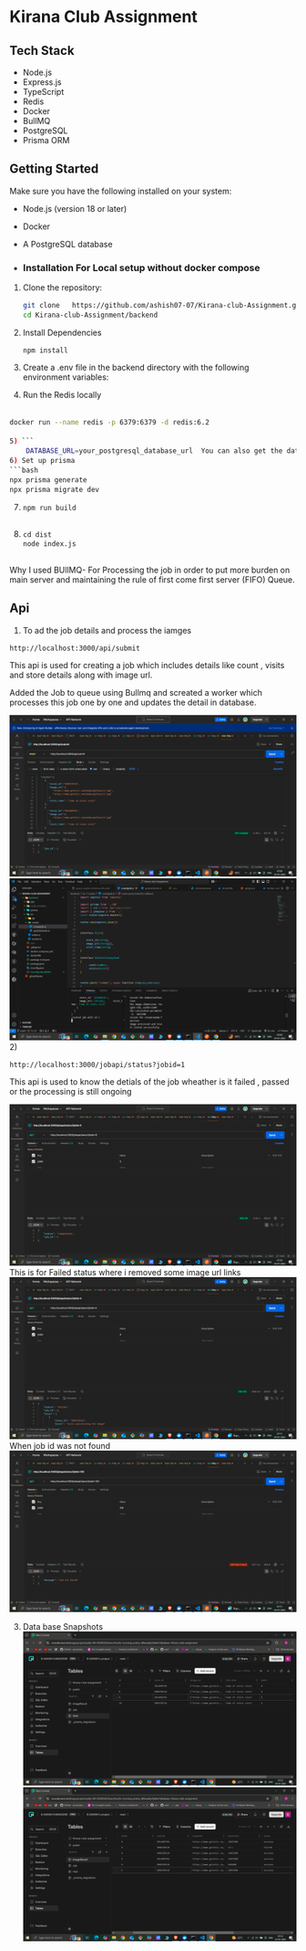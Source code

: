 # Kirana Club Assignment


## Tech Stack
- Node.js
- Express.js
- TypeScript
- Redis
- Docker
- BullMQ
- PostgreSQL
- Prisma ORM


## Getting Started

Make sure you have the following installed on your system:
- Node.js (version 18 or later)
- Docker 
- A PostgreSQL database

- ### Installation For Local setup without docker compose

1. Clone the repository:
   ```bash
   git clone   https://github.com/ashish07-07/Kirana-club-Assignment.git
   cd Kirana-club-Assignment/backend
2) Install Dependencies
   ```
   npm install
3) Create a .env file in the backend directory with the following environment variables:

4) Run the Redis locally
```bash

docker run --name redis -p 6379:6379 -d redis:6.2

5) ```
    DATABASE_URL=your_postgresql_database_url  You can also get the database link from neondb
6) Set up prisma
```bash
npx prisma generate
npx prisma migrate dev
```
7) ```
   npm run build


8) ```
   cd dist
   node index.js


Why I used BUllMQ- For Processing the job in order to put more burden on main server and maintaining the rule of first come first server (FIFO) Queue.

## Api 
1) To ad the job details and process the iamges 
```
http://localhost:3000/api/submit
```

This api is used for creating a job which includes details like count , visits and store details along with image url.

Added the Job to queue using Bullmq and screated a worker which processes this job one by one and updates the detail in database.



![My Image](public/1.png)
 ![My Image](public/2.png)
2)


```
http://localhost:3000/jobapi/status?jobid=1
```
This api is used to know the detials of the job wheather is it failed , passed or the processing is still ongoing

 ![My Image](public/3.png)
 This is for Failed status where i removed some image url links 
  ![My Image](public/4.png)
  When job id was not found
   ![My Image](public/5.png)





3) Data base Snapshots
![My Image](public/6.png)
![My Image](public/7.png)





   
   
   
 
   
